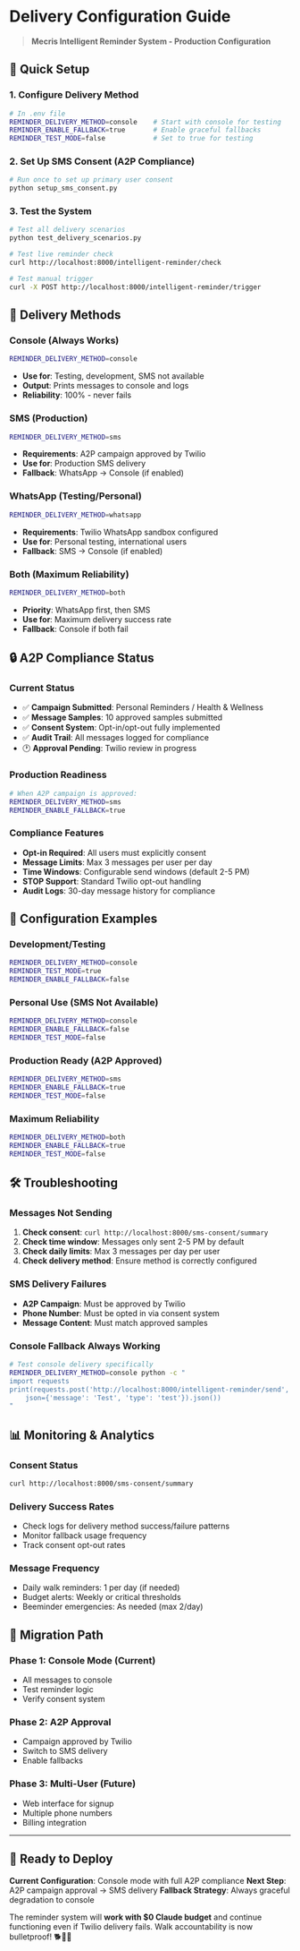 # Delivery Configuration Guide

> **Mecris Intelligent Reminder System - Production Configuration**

## 🚀 Quick Setup

### 1. Configure Delivery Method
```bash
# In .env file
REMINDER_DELIVERY_METHOD=console    # Start with console for testing
REMINDER_ENABLE_FALLBACK=true       # Enable graceful fallbacks
REMINDER_TEST_MODE=false            # Set to true for testing
```

### 2. Set Up SMS Consent (A2P Compliance)
```bash
# Run once to set up primary user consent
python setup_sms_consent.py
```

### 3. Test the System
```bash
# Test all delivery scenarios
python test_delivery_scenarios.py

# Test live reminder check
curl http://localhost:8000/intelligent-reminder/check

# Test manual trigger
curl -X POST http://localhost:8000/intelligent-reminder/trigger
```

## 📱 Delivery Methods

### Console (Always Works)
```bash
REMINDER_DELIVERY_METHOD=console
```
- **Use for**: Testing, development, SMS not available
- **Output**: Prints messages to console and logs
- **Reliability**: 100% - never fails

### SMS (Production)
```bash
REMINDER_DELIVERY_METHOD=sms
```
- **Requirements**: A2P campaign approved by Twilio
- **Use for**: Production SMS delivery
- **Fallback**: WhatsApp → Console (if enabled)

### WhatsApp (Testing/Personal)
```bash
REMINDER_DELIVERY_METHOD=whatsapp
```
- **Requirements**: Twilio WhatsApp sandbox configured
- **Use for**: Personal testing, international users
- **Fallback**: SMS → Console (if enabled)

### Both (Maximum Reliability)
```bash
REMINDER_DELIVERY_METHOD=both
```
- **Priority**: WhatsApp first, then SMS
- **Use for**: Maximum delivery success rate
- **Fallback**: Console if both fail

## 🔒 A2P Compliance Status

### Current Status
- ✅ **Campaign Submitted**: Personal Reminders / Health & Wellness
- ✅ **Message Samples**: 10 approved samples submitted
- ✅ **Consent System**: Opt-in/opt-out fully implemented
- ✅ **Audit Trail**: All messages logged for compliance
- 🕐 **Approval Pending**: Twilio review in progress

### Production Readiness
```bash
# When A2P campaign is approved:
REMINDER_DELIVERY_METHOD=sms
REMINDER_ENABLE_FALLBACK=true
```

### Compliance Features
- **Opt-in Required**: All users must explicitly consent
- **Message Limits**: Max 3 messages per user per day
- **Time Windows**: Configurable send windows (default 2-5 PM)
- **STOP Support**: Standard Twilio opt-out handling
- **Audit Logs**: 30-day message history for compliance

## 🎯 Configuration Examples

### Development/Testing
```bash
REMINDER_DELIVERY_METHOD=console
REMINDER_TEST_MODE=true
REMINDER_ENABLE_FALLBACK=false
```

### Personal Use (SMS Not Available)
```bash
REMINDER_DELIVERY_METHOD=console
REMINDER_ENABLE_FALLBACK=false
REMINDER_TEST_MODE=false
```

### Production Ready (A2P Approved)
```bash
REMINDER_DELIVERY_METHOD=sms
REMINDER_ENABLE_FALLBACK=true
REMINDER_TEST_MODE=false
```

### Maximum Reliability
```bash
REMINDER_DELIVERY_METHOD=both
REMINDER_ENABLE_FALLBACK=true
REMINDER_TEST_MODE=false
```

## 🛠️ Troubleshooting

### Messages Not Sending
1. **Check consent**: `curl http://localhost:8000/sms-consent/summary`
2. **Check time window**: Messages only sent 2-5 PM by default
3. **Check daily limits**: Max 3 messages per day per user
4. **Check delivery method**: Ensure method is correctly configured

### SMS Delivery Failures
- **A2P Campaign**: Must be approved by Twilio
- **Phone Number**: Must be opted in via consent system
- **Message Content**: Must match approved samples

### Console Fallback Always Working
```bash
# Test console delivery specifically
REMINDER_DELIVERY_METHOD=console python -c "
import requests
print(requests.post('http://localhost:8000/intelligent-reminder/send', 
    json={'message': 'Test', 'type': 'test'}).json())
"
```

## 📊 Monitoring & Analytics

### Consent Status
```bash
curl http://localhost:8000/sms-consent/summary
```

### Delivery Success Rates
- Check logs for delivery method success/failure patterns
- Monitor fallback usage frequency
- Track consent opt-out rates

### Message Frequency
- Daily walk reminders: 1 per day (if needed)
- Budget alerts: Weekly or critical thresholds
- Beeminder emergencies: As needed (max 2/day)

## 🔄 Migration Path

### Phase 1: Console Mode (Current)
- All messages to console
- Test reminder logic
- Verify consent system

### Phase 2: A2P Approval
- Campaign approved by Twilio
- Switch to SMS delivery
- Enable fallbacks

### Phase 3: Multi-User (Future)
- Web interface for signup
- Multiple phone numbers
- Billing integration

---

## 🎉 Ready to Deploy

**Current Configuration**: Console mode with full A2P compliance
**Next Step**: A2P campaign approval → SMS delivery
**Fallback Strategy**: Always graceful degradation to console

The reminder system will **work with $0 Claude budget** and continue functioning even if Twilio delivery fails. Walk accountability is now bulletproof! 🐕🚶‍♂️